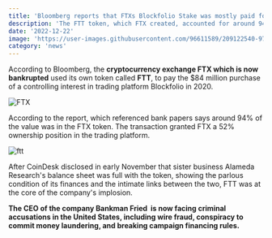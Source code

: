```yaml
---
title: 'Bloomberg reports that FTXs Blockfolio Stake was mostly paid for in FTT'
description: 'The FTT token, which FTX created, accounted for around 94% of the $84 million paid for its controlling interest in Blockfolio'
date: '2022-12-22'
image: 'https://user-images.githubusercontent.com/96611589/209122540-9733f247-7ebf-4187-9da8-4e30b319f510.png'
category: 'news'
---
```



According to Bloomberg, the __cryptocurrency exchange FTX which is now bankrupted__ used its own token called __FTT__, to pay the $84 million purchase of a controlling interest in trading platform Blockfolio in 2020.


![FTX](https://user-images.githubusercontent.com/96611589/209126566-849a7a85-0036-4407-9173-fc295ae6a686.png)


According to the report, which referenced bank papers says around 94% of the value was in the FTX token. The transaction granted FTX a 52% ownership position in the trading platform.

![ftt](https://user-images.githubusercontent.com/96611589/209118992-132ec00c-4e08-4238-ad11-5e2fc699ff57.png)

After CoinDesk disclosed in early November that sister business Alameda Research's balance sheet was full with the token, showing the parlous condition of its finances and the intimate links between the two, FTT was at the core of the company's implosion.


__The CEO of the company Bankman Fried  is now facing criminal accusations in the United States, including wire fraud, conspiracy to commit money laundering, and breaking campaign financing rules.__
